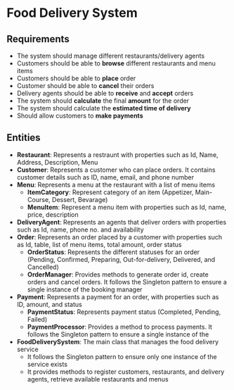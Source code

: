 # Food Delivery System

## Requirements
- The system should manage different restaurants/delivery agents
- Customers should be able to **browse** different restaurants and menu items
- Customers should be able to **place** order
- Customer should be able to **cancel** their orders
- Delivery agents should be able to **receive** and **accept** orders
- The system should **calculate** the final **amount** for the order
- The system should calculate the **estimated time of delivery**
- Should allow customers to **make payments**

## Entities
- **Restaurant**: Represents a restraunt with properties such as Id, Name, Address, Description, Menu
- **Customer**: Represents a customer who can place orders. It contains customer details such as ID, name, email, and phone number
- **Menu**: Represents a menu at the restaurant with a list of menu items
  - **ItemCategory**: Represent category of an item (Appetizer, Main-Course, Dessert, Bevarage) 
  - **MenuItem**: Represent a menu item with properties such as Id, name, price, description
- **DeliveryAgent**: Represents an agents that deliver orders with properties such as Id, name, phone no. and availability
- **Order**: Represents an order placed by a customer with properties such as Id, table, list of menu items, total amount, order status
  - **OrderStatus**: Represents the different statuses for an order (Pending, Confirmed, Preparing, Out-for-delivery, Delivered, and Cancelled)
  - **OrderManager**: Provides methods to generate order id, create orders and cancel orders. It follows the Singleton pattern to ensure a single instance of the booking manager
- **Payment**: Represents a payment for an order, with properties such as ID, amount, and status
  - **PaymentStatus**: Represents payment status (Completed, Pending, Failed)
  - **PaymentProcessor**: Provides a method to process payments. It follows the Singleton pattern to ensure a single instance of the 
- **FoodDeliverySystem**: The main class that manages the food delivery service
  - It follows the Singleton pattern to ensure only one instance of the service exists
  - It provides methods to register customers, restaurants, and delivery agents, retrieve available restaurants and menus
